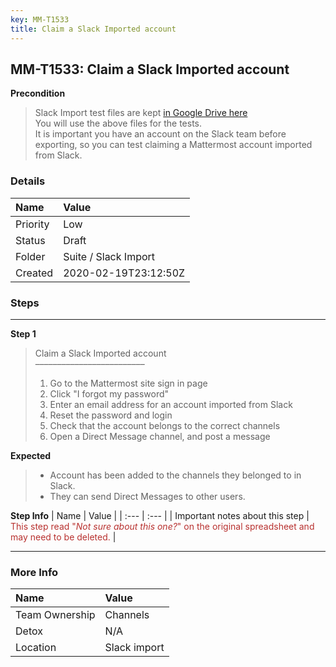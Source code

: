 ```yaml
---
key: MM-T1533
title: Claim a Slack Imported account
---
```


## MM-T1533: Claim a Slack Imported account

**Precondition**

> <article>Slack Import test files are kept <a href="https://drive.google.com/drive/folders/19y2KC_tcqJZa-BDucvpdmsNdBqy-UL8Q">in Google Drive here</a><br>You will use the above files for the tests.<br>It is important you have an account on the Slack team before exporting, so you can test claiming a Mattermost account imported from Slack.</article>

### Details

| Name     | Value                |
| :------- | :------------------- |
| Priority | Low                  |
| Status   | Draft                |
| Folder   | Suite / Slack Import |
| Created  | 2020-02-19T23:12:50Z |

### Steps

<hr/>

**Step 1**

> <article>Claim a Slack Imported account<br />–––––––––––––––––––––––––<ol><li>Go to the Mattermost site sign in page</li><li>Click "I forgot my password"</li><li>Enter an email address for an account imported from Slack</li><li>Reset the password and login</li><li>Check that the account belongs to the correct channels</li><li>Open a Direct Message channel, and post a message</li></ol></article>

**Expected**

> <article><ul><li>Account has been added to the channels they belonged to in Slack.</li><li>They can send Direct Messages to other users.</li></ul></article>

**Step Info**
| Name | Value |
| :--- | :--- |
| Important notes about this step | <span style="color:rgb(184, 49, 47)">This step read "<em>Not sure about this one?</em>" on the original spreadsheet and may need to be deleted.</span> |

<hr/>

### More Info

| Name           | Value        |
| :------------- | :----------- |
| Team Ownership | Channels     |
| Detox          | N/A          |
| Location       | Slack import |
